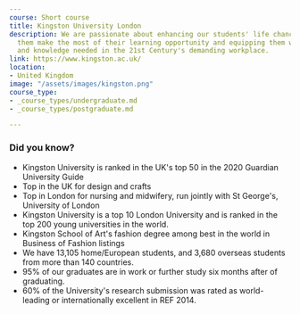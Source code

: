```yaml
---
course: Short course
title: Kingston University London
description: We are passionate about enhancing our students' life chances by helping
  them make the most of their learning opportunity and equipping them with the skills
  and knowledge needed in the 21st Century's demanding workplace.
link: https://www.kingston.ac.uk/
location:
- United Kingdom
image: "/assets/images/kingston.png"
course_type:
- _course_types/undergraduate.md
- _course_types/postgraduate.md

---
```

### Did you know?

* Kingston University is ranked in the UK's top 50 in the 2020 Guardian University Guide
* Top in the UK for design and crafts
* Top in London for nursing and midwifery, run jointly with St George's, University of London
* Kingston University is a top 10 London University and is ranked in the top 200 young universities in the world.
* Kingston School of Art's fashion degree among best in the world in Business of Fashion listings
* We have 13,105 home/European students, and 3,680 overseas students from more than 140 countries.
* 95% of our graduates are in work or further study six months after of graduating.
* 60% of the University's research submission was rated as world-leading or internationally excellent in REF 2014.